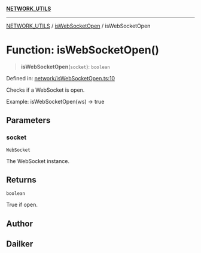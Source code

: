 [**NETWORK_UTILS**](../../README.md)

***

[NETWORK_UTILS](../../README.md) / [isWebSocketOpen](../README.md) / isWebSocketOpen

# Function: isWebSocketOpen()

> **isWebSocketOpen**(`socket`): `boolean`

Defined in: [network/isWebSocketOpen.ts:10](https://github.com/dailker/everyutil-js/blob/b3e269da55b7d96c15eb37e98c5c4f6b94f05f6f/src/network/isWebSocketOpen.ts#L10)

Checks if a WebSocket is open.

Example: isWebSocketOpen(ws) → true

## Parameters

### socket

`WebSocket`

The WebSocket instance.

## Returns

`boolean`

True if open.

## Author

## Dailker
